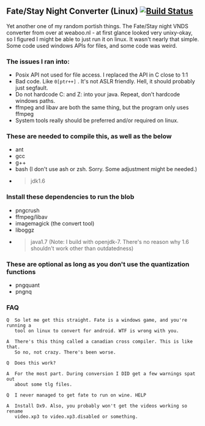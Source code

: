 ## Fate/Stay Night Converter (Linux) [![Build Status](https://travis-ci.org/chaoskagami/FSNConverter-Linux.svg?branch=master)](https://travis-ci.org/chaoskagami/FSNConverter-Linux)

Yet another one of my random portish things. The Fate/Stay night VNDS converter from over at weaboo.nl - at first glance looked very unixy-okay, so I figured I might be able to just run it on linux.
It wasn't nearly that simple. Some code used windows APIs for files, and some code was weird.

### The issues I ran into:
 - Posix API not used for file access. I replaced the API in C close to 1:1
 - Bad code. Like ```0[ptr++]``` . It's not ASLR friendly. Hell, it should probably just segfault.
 - Do not hardcode C: and Z: into your java. Repeat, don't hardcode windows paths.
 - ffmpeg and libav are both the same thing, but the program only uses ffmpeg
 - System tools really should be preferred and/or required on linux.

### These are needed to compile this, as well as the below
 - ant
 - gcc
 - g++
 - bash (I don't use ash or zsh. Sorry. Some adjustment might be needed.)
 - > jdk1.6

### Install these dependencies to run the blob
 - pngcrush
 - ffmpeg/libav
 - imagemagick (the convert tool)
 - liboggz
 - > java1.7 (Note: I build with openjdk-7. There's no reason why 1.6 shouldn't work other than outdatedness)

### These are optional as long as you don't use the quantization functions
 - pngquant
 - pngnq

### FAQ
```
Q  So let me get this straight. Fate is a windows game, and you're running a
   tool on linux to convert for android. WTF is wrong with you.
```
```
A  There's this thing called a canadian cross compiler. This is like that.
   So no, not crazy. There's been worse.
```
```
Q  Does this work?
```
```
A  For the most part. During conversion I DID get a few warnings spat out
   about some tlg files.
```
```
Q  I never managed to get fate to run on wine. HELP
```
```
A  Install Dx9. Also, you probably won't get the videos working so rename
   video.xp3 to video.xp3.disabled or something.
```
